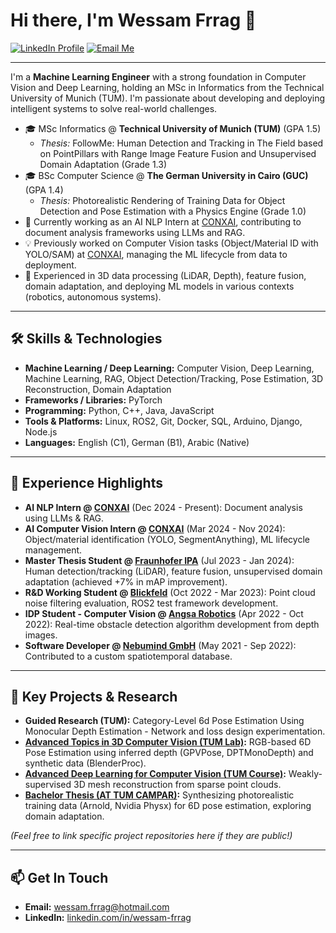 # Hi there, I'm Wessam Frrag 👋

<a href="https://www.linkedin.com/in/wessam-frrag"><img src="https://img.shields.io/badge/LinkedIn-wessam--frrag-blue?style=flat&logo=linkedin" alt="LinkedIn Profile"/></a>
<a href="mailto:wessam.frrag@hotmail.com"><img src="https://img.shields.io/badge/Email-wessam.frrag@hotmail.com-red?style=flat&logo=microsoftoutlook" alt="Email Me"/></a>

---

I'm a **Machine Learning Engineer** with a strong foundation in Computer Vision and Deep Learning, holding an MSc in Informatics from the Technical University of Munich (TUM). I'm passionate about developing and deploying intelligent systems to solve real-world challenges.

*   🎓 MSc Informatics @ **Technical University of Munich (TUM)** (GPA 1.5)
    *   *Thesis:* FollowMe: Human Detection and Tracking in The Field based on PointPillars with Range Image Feature Fusion and Unsupervised Domain Adaptation (Grade 1.3)
*   🎓 BSc Computer Science @ **The German University in Cairo (GUC)** (GPA 1.4)
    *   *Thesis:* Photorealistic Rendering of Training Data for Object Detection and Pose Estimation with a Physics Engine (Grade 1.0)
*   🌱 Currently working as an AI NLP Intern at [CONXAI](https://www.conxai.com/), contributing to document analysis frameworks using LLMs and RAG.
*   💡 Previously worked on Computer Vision tasks (Object/Material ID with YOLO/SAM) at [CONXAI](https://www.conxai.com/), managing the ML lifecycle from data to deployment.
*   🚀 Experienced in 3D data processing (LiDAR, Depth), feature fusion, domain adaptation, and deploying ML models in various contexts (robotics, autonomous systems).

---

## 🛠️ Skills & Technologies

*   **Machine Learning / Deep Learning:** Computer Vision, Deep Learning, Machine Learning, RAG, Object Detection/Tracking, Pose Estimation, 3D Reconstruction, Domain Adaptation
*   **Frameworks / Libraries:** PyTorch
*   **Programming:** Python, C++, Java, JavaScript
*   **Tools & Platforms:** Linux, ROS2, Git, Docker, SQL, Arduino, Django, Node.js
*   **Languages:** English (C1), German (B1), Arabic (Native)

---

## 💼 Experience Highlights

*   **AI NLP Intern @ [CONXAI](https://www.conxai.com/)** (Dec 2024 - Present): Document analysis using LLMs & RAG.
*   **AI Computer Vision Intern @ [CONXAI](https://www.conxai.com/)** (Mar 2024 - Nov 2024): Object/material identification (YOLO, SegmentAnything), ML lifecycle management.
*   **Master Thesis Student @ [Fraunhofer IPA](https://www.ipa.fraunhofer.de/)** (Jul 2023 - Jan 2024): Human detection/tracking (LiDAR), feature fusion, unsupervised domain adaptation (achieved +7% in mAP improvement).
*   **R&D Working Student @ [Blickfeld](https://www.blickfeld.com/de/)** (Oct 2022 - Mar 2023): Point cloud noise filtering evaluation, ROS2 test framework development.
*   **IDP Student - Computer Vision @ [Angsa Robotics](https://angsa-robotics.com/en-de/)** (Apr 2022 - Oct 2022): Real-time obstacle detection algorithm development from depth images.
*   **Software Developer @ [Nebumind GmbH](https://www.nebumind.com/?lang=en)** (May 2021 - Sep 2022): Contributed to a custom spatiotemporal database.

---

## 🔬 Key Projects & Research

*   **Guided Research (TUM):** Category-Level 6d Pose Estimation Using Monocular Depth Estimation - Network and loss design experimentation.
*   **[Advanced Topics in 3D Computer Vision (TUM Lab)](https://www.cs.cit.tum.de/camp/teaching/previous-courses/advanced-topics-in-3d-computer-vision-ss-2024/):** RGB-based 6D Pose Estimation using inferred depth (GPVPose, DPTMonoDepth) and synthetic data (BlenderProc).
*   **[Advanced Deep Learning for Computer Vision (TUM Course)](https://niessner.github.io/ADL4CV/):** Weakly-supervised 3D mesh reconstruction from sparse point clouds.
*   **[Bachelor Thesis (AT TUM CAMPAR)](https://campar.in.tum.de/Students/MaPhotorealisticData.html):** Synthesizing photorealistic training data (Arnold, Nvidia Physx) for 6D pose estimation, exploring domain adaptation.

*(Feel free to link specific project repositories here if they are public!)*

---

## 📫 Get In Touch

*   **Email:** [wessam.frrag@hotmail.com](mailto:wessam.frrag@hotmail.com)
*   **LinkedIn:** [linkedin.com/in/wessam-frrag](https://www.linkedin.com/in/wessam-frrag)

<!-- Optional: Add GitHub Stats (uncomment and replace 'YourUsername') -->
<!--
[![Wessam's GitHub stats](https://github-readme-stats.vercel.app/api?username=YourUsername&show_icons=true&theme=radical)](https://github.com/anuraghazra/github-readme-stats)
[![Top Langs](https://github-readme-stats.vercel.app/api/top-langs/?username=YourUsername&layout=compact&theme=radical)](https://github.com/anuraghazra/github-readme-stats)
-->
